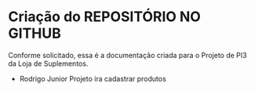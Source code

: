 # Criação do REPOSITÓRIO NO GITHUB

Conforme solicitado, essa é a documentação criada para o Projeto de PI3 da Loja de Suplementos.


* Rodrigo Junior Projeto ira cadastrar produtos




